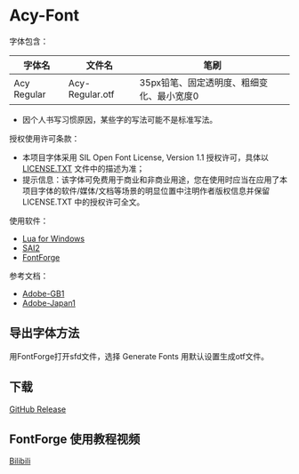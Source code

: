 # Acy-Font
字体包含：

|字体名|文件名|笔刷|
|-|-|-|
|Acy Regular|Acy-Regular.otf|35px铅笔、固定透明度、粗细变化、最小宽度0|
* 因个人书写习惯原因，某些字的写法可能不是标准写法。

授权使用许可条款：
* 本项目字体采用 SIL Open Font License, Version 1.1 授权许可，具体以 [LICENSE.TXT](LICENSE.TXT) 文件中的描述为准；
* 提示信息：该字体可免费用于商业和非商业用途，您在使用时应当在应用了本项目字体的软件/媒体/文档等场景的明显位置中注明作者版权信息并保留 LICENSE.TXT 中的授权许可全文。

使用软件：
* [Lua for Windows](https://github.com/rjpcomputing/luaforwindows)
* [SAI2](https://www.systemax.jp)
* [FontForge](https://fontforge.github.io)

参考文档：
* [Adobe-GB1](https://github.com/adobe-type-tools/Adobe-GB1)
* [Adobe-Japan1](https://github.com/adobe-type-tools/Adobe-Japan1)

## 导出字体方法
用FontForge打开sfd文件，选择 Generate Fonts 用默认设置生成otf文件。

## 下载
[GitHub Release](https://github.com/lxfly2000/Acy-Font/releases)

## FontForge 使用教程视频
[Bilibili](https://www.bilibili.com/video/av22009352)
